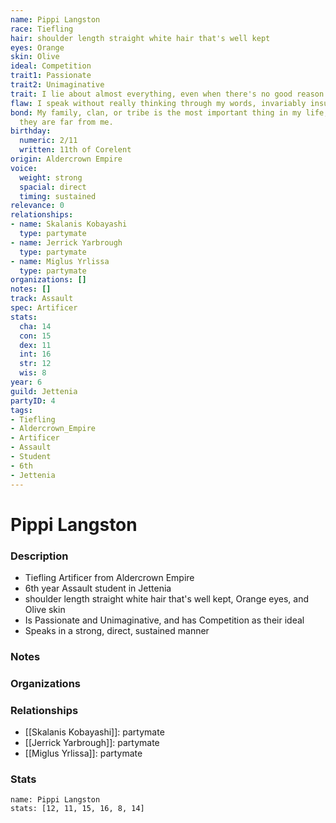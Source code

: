 ```yaml
---
name: Pippi Langston
race: Tiefling
hair: shoulder length straight white hair that's well kept
eyes: Orange
skin: Olive
ideal: Competition
trait1: Passionate
trait2: Unimaginative
trait: I lie about almost everything, even when there's no good reason to.
flaw: I speak without really thinking through my words, invariably insulting others.
bond: My family, clan, or tribe is the most important thing in my life, even when
  they are far from me.
birthday:
  numeric: 2/11
  written: 11th of Corelent
origin: Aldercrown Empire
voice:
  weight: strong
  spacial: direct
  timing: sustained
relevance: 0
relationships:
- name: Skalanis Kobayashi
  type: partymate
- name: Jerrick Yarbrough
  type: partymate
- name: Miglus Yrlissa
  type: partymate
organizations: []
notes: []
track: Assault
spec: Artificer
stats:
  cha: 14
  con: 15
  dex: 11
  int: 16
  str: 12
  wis: 8
year: 6
guild: Jettenia
partyID: 4
tags:
- Tiefling
- Aldercrown_Empire
- Artificer
- Assault
- Student
- 6th
- Jettenia
---
```

# Pippi Langston
### Description
- Tiefling Artificer from Aldercrown Empire
- 6th year Assault student in Jettenia
- shoulder length straight white hair that's well kept, Orange eyes, and Olive skin
- Is Passionate and Unimaginative, and has Competition as their ideal
- Speaks in a strong, direct, sustained manner

### Notes

### Organizations

### Relationships
- [[Skalanis Kobayashi]]: partymate
- [[Jerrick Yarbrough]]: partymate
- [[Miglus Yrlissa]]: partymate

### Stats
```statblock
name: Pippi Langston
stats: [12, 11, 15, 16, 8, 14]
```